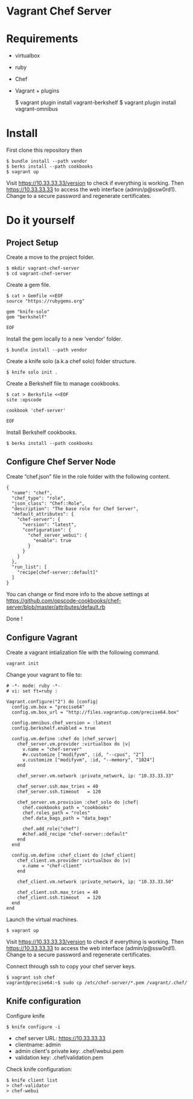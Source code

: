 # Vagrant Chef Server

# Requirements

- virtualbox
- ruby
- Chef
- Vagrant + plugins

    $ vagrant plugin install vagrant-berkshelf
    $ vagrant plugin install vagrant-omnibus

# Install

First clone this repository then 

    $ bundle install --path vendor
    $ berks install --path cookbooks
    $ vagrant up

Visit https://10.33.33.33/version to check if everything is working.
Then https://10.33.33.33 to access the web interface (admin/p@ssw0rd1).
Change to a secure password and regenerate certificates.

# Do it yourself

## Project Setup

Create a move to the project folder.

    $ mkdir vagrant-chef-server
    $ cd vagrant-chef-server
    
Create a gem file.
   
    $ cat > Gemfile <<EOF
    source "https://rubygems.org"

    gem "knife-solo"
    gem "berkshelf"
 
    EOF

Install the gem locally to a new 'vendor' folder.  
    
    $ bundle install --path vendor
    
Create a knife solo (a.k.a chef solo) folder structure.
    
    $ knife solo init .
    
Create a Berkshelf file to manage cookbooks.
    
    $ cat > Berksfile <<EOF
    site :opscode

    cookbook 'chef-server'
    
    EOF

Install Berkshelf cookbooks.
 
    $ berks install --path cookbooks
    
## Configure Chef Server Node

Create “chef.json” file in the role folder with the following content. 

    {
      "name": "chef",
      "chef_type": "role",
      "json_class": "Chef::Role",
      "description": "The base role for Chef Server",
      "default_attributes": {
        "chef-server": {
          "version": "latest",
          "configuration": {
            "chef_server_webui": {
              "enable": true
            }
          }
        }
      },
      "run_list": [
        "recipe[chef-server::default]"
      ]
    }

You can change or find more info to the above settings at https://github.com/opscode-cookbooks/chef-server/blob/master/attributes/default.rb

Done ! 


## Configure Vagrant

Create a vagrant intialization file with the following command.

    vagrant init
    
Change your vagrant to file to:

    # -*- mode: ruby -*-
    # vi: set ft=ruby :

    Vagrant.configure("2") do |config|
      config.vm.box = "precise64"
      config.vm.box_url = "http://files.vagrantup.com/precise64.box"

      config.omnibus.chef_version = :latest
      config.berkshelf.enabled = true
      
      config.vm.define :chef do |chef_server|  
        chef_server.vm.provider :virtualbox do |v|
          v.name = "chef-server"
          #v.customize ["modifyvm", :id, "--cpus", "2"]
          v.customize ["modifyvm", :id, "--memory", "1024"]
        end

        chef_server.vm.network :private_network, ip: "10.33.33.33"

        chef_server.ssh.max_tries = 40
        chef_server.ssh.timeout   = 120

        chef_server.vm.provision :chef_solo do |chef|
          chef.cookbooks_path = "cookbooks"
          chef.roles_path = "roles"
          chef.data_bags_path = "data_bags"
          
          chef.add_role("chef")
          #chef.add_recipe "chef-server::default"
        end
      end

      config.vm.define :chef_client do |chef_client|
        chef_client.vm.provider :virtualbox do |v|
          v.name = "chef-client"
        end
            
        chef_client.vm.network :private_network, ip: "10.33.33.50"

        chef_client.ssh.max_tries = 40
        chef_client.ssh.timeout   = 120
      end
    end

Launch the virtual machines.

    $ vagrant up

Visit https://10.33.33.33/version to check if everything is working.
Then https://10.33.33.33 to access the web interface (admin/p@ssw0rd1).
Change to a secure password and regenerate certificates.


Connect through ssh to copy your chef server keys.

    $ vagrant ssh chef
    vagrant@precise64:~$ sudo cp /etc/chef-server/*.pem /vagrant/.chef/


## Knife configuration

Configure knife

    $ knife configure -i

- chef server URL: https://10.33.33.33
- clientname: admin
- admin client's private key: .chef/webui.pem
- validation key: .chef/validation.pem

Check knife configuration:

    $ knife client list
    > chef-validator
    > chef-webui



